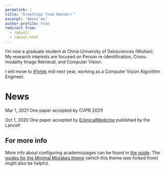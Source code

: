 ```yaml
---
permalink: /
title: "Greetings from Hanson！"
excerpt: "About me"
author_profile: true
redirect_from: 
  - /about/
  - /about.html
---
```


I’m now a graduate student at China University of Geosciences (Wuhan). My research interests are focused on Person re-identification, Cross-modality Image Retrieval, and Computer Vision.

I will move to [iFlytek](https://www.iflytek.com/index.html) mid next year, working as a Computer Vision Algorithm Engineer.

News
======
Mar 1, 2021 One paper accepted by CVPR 2021!

Oct 1, 2020 One paper accepted by [EclinicalMedicine](https://www.thelancet.com/journals/eclinm/home) published by the Lancet!


For more info
------
More info about configuring academicpages can be found in [the guide](https://academicpages.github.io/markdown/). The [guides for the Minimal Mistakes theme](https://mmistakes.github.io/minimal-mistakes/docs/configuration/) (which this theme was forked from) might also be helpful.
